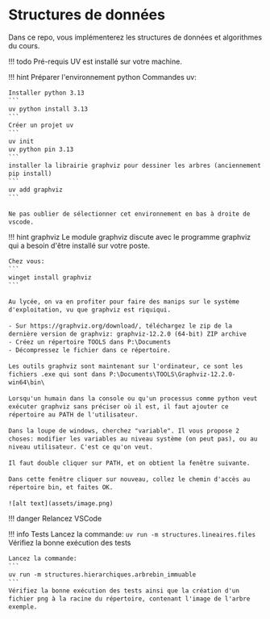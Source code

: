 # Structures de données

Dans ce repo, vous implémenterez les structures de données et algorithmes du cours.

!!! todo Pré-requis
    UV est installé sur votre machine.


!!! hint Préparer l'environnement python
    Commandes uv:

    Installer python 3.13
    ```
    uv python install 3.13
    ```
    Créer un projet uv
    ```
    uv init
    uv python pin 3.13
    ```
    installer la librairie graphviz pour dessiner les arbres (anciennement pip install)
    ```
    uv add graphviz
    ```

    Ne pas oublier de sélectionner cet environnement en bas à droite de vscode.

!!! hint graphviz
    Le module graphviz discute avec le programme graphviz qui a besoin d'être installé sur votre poste.
    
    Chez vous:
    ```
    winget install graphviz
    ```

    Au lycée, on va en profiter pour faire des manips sur le système d'exploitation, vu que graphviz est riquiqui.

    - Sur https://graphviz.org/download/, téléchargez le zip de la dernière version de graphviz: graphviz-12.2.0 (64-bit) ZIP archive
    - Créez un répertoire TOOLS dans P:\Documents
    - Décompressez le fichier dans ce répertoire.
    
    Les outils graphviz sont maintenant sur l'ordinateur, ce sont les fichiers .exe qui sont dans P:\Documents\TOOLS\Graphviz-12.2.0-win64\bin\

    Lorsqu'un humain dans la console ou qu'un processus comme python veut exécuter graphviz sans préciser où il est, il faut ajouter ce répertoire au PATH de l'utilisateur.

    Dans la loupe de windows, cherchez "variable". Il vous propose 2 choses: modifier les variables au niveau système (on peut pas), ou au niveau utilisateur. C'est ce qu'on veut.

    Il faut double cliquer sur PATH, et on obtient la fenêtre suivante.
    
    Dans cette fenêtre cliquer sur nouveau, collez le chemin d'accès au répertoire bin, et faites OK.

    ![alt text](assets/image.png)


!!! danger Relancez VSCode

!!! info Tests
    Lancez la commande:
    ```
    uv run -m structures.lineaires.files
    ```
    Vérifiez la bonne exécution des tests

    Lancez la commande:
    ```
    uv run -m structures.hierarchiques.arbrebin_immuable
    ```
    Vérifiez la bonne exécution des tests ainsi que la création d'un fichier png à la racine du répertoire, contenant l'image de l'arbre exemple.
